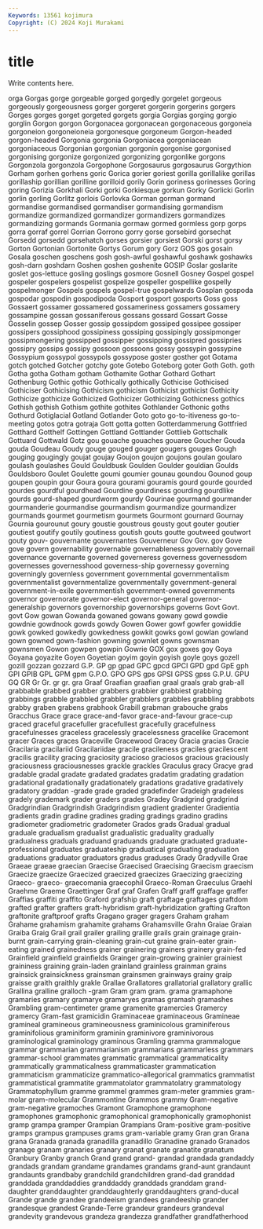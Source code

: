 ```yaml
---
Keywords: 13561 kojimura
Copyright: (C) 2024 Koji Murakami
---
```


# title

Write contents here.



orga Gorgas gorge gorgeable gorged gorgedly
gorgelet gorgeous gorgeously gorgeousness gorger gorgeret gorgerin gorgerins gorgers Gorges
gorges gorget gorgeted gorgets gorgia Gorgias gorging gorgio gorglin Gorgon
gorgon Gorgonacea gorgonacean gorgonaceous gorgoneia gorgoneion gorgoneioneia gorgonesque gorgoneum Gorgon-headed
gorgon-headed Gorgonia gorgonia Gorgoniacea gorgoniacean gorgoniaceous Gorgonian gorgonian gorgonin gorgonise
gorgonised gorgonising gorgonize gorgonized gorgonizing gorgonlike gorgons Gorgonzola gorgonzola Gorgophone
Gorgosaurus gorgosaurus Gorgythion Gorham gorhen gorhens goric Gorica gorier goriest
gorilla gorillalike gorillas gorillaship gorillian gorilline gorilloid gorily Gorin goriness
gorinesses Goring goring Gorizia Gorkhali Gorki gorki Gorkiesque gorkun Gorky
Gorlicki Gorlin gorlin gorling Gorlitz gorlois Gorlovka Gorman gorman gormand
gormandise gormandised gormandiser gormandising gormandism gormandize gormandized gormandizer gormandizers gormandizes
gormandizing gormands Gormania gormaw gormed gormless gorp gorps gorra gorraf
gorrel Gorrian Gorrono gorry gorse gorsebird gorsechat Gorsedd gorsedd gorsehatch
gorses gorsier gorsiest Gorski gorst gorsy Gorton Gortonian Gortonite Gortys
Gorum gory Gorz GOS gos gosain Gosala goschen goschens gosh
gosh-awful goshawful goshawk goshawks gosh-darn goshdarn Goshen goshen goshenite GOSIP
Goslar goslarite goslet gos-lettuce gosling goslings gosmore Gosnell Gosney Gospel
gospel gospeler gospelers gospelist gospelize gospeller gospellike gospelly gospelmonger Gospels
gospels gospel-true gospelwards Gosplan gospoda gospodar gospodin gospodipoda Gosport gosport
gosports Goss goss Gossaert gossamer gossamered gossameriness gossamers gossamery gossampine
gossan gossaniferous gossans gossard Gossart Gosse Gosselin gossep Gosser gossip
gossipdom gossiped gossipee gossiper gossipers gossiphood gossipiness gossiping gossipingly gossipmonger
gossipmongering gossipped gossipper gossipping gossipred gossipries gossipry gossips gossipy gossoon
gossoons gossy gossypin gossypine Gossypium gossypol gossypols gossypose goster gosther
got Gotama gotch gotched Gotcher gotchy gote Gotebo Goteborg goter
Goth Goth. goth Gotha gotha Gotham gotham Gothamite Gothar Gothard
Gothart Gothenburg Gothic gothic Gothically gothically Gothicise Gothicised Gothiciser Gothicising
Gothicism gothicism Gothicist gothicist Gothicity Gothicize gothicize Gothicized Gothicizer Gothicizing
Gothicness gothics Gothish gothish Gothism gothite gothites Gothlander Gothonic goths
Gothurd Gotiglacial Gotland Gotlander Goto goto go-to-itiveness go-to-meeting gotos gotra
gotraja Gott gotta gotten Gotterdammerung Gottfried Gotthard Gotthelf Gottingen Gottland
Gottlander Gottlieb Gottschalk Gottuard Gottwald Gotz gou gouache gouaches gouaree
Goucher Gouda gouda Goudeau Goudy gouge gouged gouger gougers gouges
Gough gouging gougingly goujat goujay Goujon goujon goujons goulan goularo
goulash goulashes Gould Gouldbusk Goulden Goulder gouldian Goulds Gouldsboro Goulet
Goulette goumi goumier gounau goundou Gounod goup goupen goupin gour
Goura goura gourami gouramis gourd gourde gourded gourdes gourdful gourdhead
Gourdine gourdiness gourding gourdlike gourds gourd-shaped gourdworm gourdy Gourinae gourmand
gourmander gourmanderie gourmandise gourmandism gourmandize gourmandizer gourmands gourmet gourmetism gourmets
Gourmont gournard Gournay Gournia gourounut goury goustie goustrous gousty gout
gouter goutier goutiest goutify goutily goutiness goutish gouts goutte goutweed
goutwort gouty gouv- gouvernante gouvernantes Gouverneur Gov Gov. gov Gove
gove govern governability governable governableness governably governail governance governante governed
governeress governess governessdom governesses governesshood governess-ship governessy governing governingly governless
government governmental governmentalism governmentalist governmentalize governmentally government-general government-in-exile governmentish government-owned
governments governor governorate governor-elect governor-general governor-generalship governors governorship governorships governs
Govt Govt. govt Gow gowan Gowanda gowaned gowans gowany gowd
gowdie gowdnie gowdnook gowds gowdy Gowen Gower gowf gowfer gowiddie
gowk gowked gowkedly gowkedness gowkit gowks gowl gowlan gowland gown
gowned gown-fashion gowning gownlet gowns gownsman gownsmen Gowon gowpen gowpin
Gowrie GOX gox goxes goy Goya Goyana goyazite Goyen Goyetian
goyim goyin goyish goyle goys gozell gozill gozzan gozzard G.P.
GP gp gpad GPC gpcd GPCI GPD gpd GpE gph
GPI GPIB GPL GPM gpm G.P.O. GPO GPS gps GPSI
GPSS gpss G.P.U. GPU GQ GR Gr Gr. gr gr.
gra Graaf Graafian graafian graal graals grab grab-all grabbable grabbed
grabber grabbers grabbier grabbiest grabbing grabbings grabble grabbled grabbler grabblers
grabbles grabbling grabbots grabby graben grabens grabhook Grabill grabman grabouche
grabs Gracchus Grace grace grace-and-favor grace-and-favour grace-cup graced graceful gracefuller
gracefullest gracefully gracefulness gracefulnesses graceless gracelessly gracelessness gracelike Gracemont gracer
Graces graces Graceville Gracewood Gracey Gracia gracias Gracie Gracilaria gracilariid
Gracilariidae gracile gracileness graciles gracilescent gracilis gracility gracing graciosity gracioso
graciosos gracious graciously graciousness graciousnesses grackle grackles Graculus gracy Gracye
grad gradable gradal gradate gradated gradates gradatim gradating gradation gradational
gradationally gradationately gradations gradative gradatively gradatory graddan -grade grade graded
gradefinder Gradeigh gradeless gradely grademark grader graders grades Gradey Gradgrind
gradgrind Gradgrindian Gradgrindish Gradgrindism gradient gradienter Gradientia gradients gradin gradine
gradines grading gradings gradino gradins gradiometer gradiometric gradometer Grados grads
Gradual gradual graduale gradualism gradualist gradualistic graduality gradually gradualness graduals
graduand graduands graduate graduated graduate-professional graduates graduateship graduatical graduating graduation
graduations graduator graduators gradus graduses Grady Gradyville Grae Graeae graeae
graecian Graecise Graecised Graecising Graecism graecism Graecize graecize Graecized graecized
graecizes Graecizing graecizing Graeco- graeco- graecomania graecophil Graeco-Roman Graeculus Graehl
Graehme Graeme Graettinger Graf graf Grafen Graff graff graffage graffer
Graffias graffiti graffito Graford grafship graft graftage graftages graftdom grafted
grafter grafters graft-hybridism graft-hybridization grafting Grafton graftonite graftproof grafts Gragano
grager gragers Graham graham Grahame grahamism grahamite grahams Grahamsville Grahn
Graiae Graian Graiba Graig Grail grail grailer grailing graille grails
grain grainage grain-burnt grain-carrying grain-cleaning grain-cut graine grain-eater grain-eating grained
grainedness grainer grainering grainers grainery grain-fed Grainfield grainfield grainfields Grainger
grain-growing grainier grainiest graininess graining grain-laden grainland grainless grainman grains
grainsick grainsickness grainsman grainsmen grainways grainy graip graisse graith graithly
grakle Grallae Grallatores grallatorial grallatory grallic Grallina gralline gralloch -gram
Gram gram gram. grama gramaphone gramaries gramary gramarye gramaryes gramas
gramash gramashes Grambling gram-centimeter grame gramenite gramercies Gramercy gramercy Gram-fast
gramicidin Graminaceae graminaceous Gramineae gramineal gramineous gramineousness graminicolous graminiferous graminifolious
graminiform graminin graminivore graminivorous graminological graminology graminous Gramling gramma grammalogue
grammar grammarian grammarianism grammarians grammarless grammars grammar-school grammates grammatic grammatical
grammaticality grammatically grammaticalness grammaticaster grammatication grammaticism grammaticize grammatico-allegorical grammatics grammatist
grammatistical grammatite grammatolator grammatolatry grammatology Grammatophyllum gramme grammel grammes gram-meter
grammies gram-molar gram-molecular Grammontine Grammos grammy Gram-negative gram-negative gramoches Gramont
Gramophone gramophone gramophones gramophonic gramophonical gramophonically gramophonist gramp grampa gramper
Grampian Grampians Gram-positive gram-positive gramps grampus grampuses grams gram-variable gramy
Gran gran Grana grana Granada granada granadilla granadillo Granadine granado
Granados granage granam granaries granary granat granate granatite granatum Granbury
Granby granch Grand grand grand- grandad grandada grandaddy grandads grandam
grandame grandames grandams grand-aunt grandaunt grandaunts grandbaby grandchild grandchildren grand-dad
granddad granddada granddaddies granddaddy granddads granddam grand-daughter granddaughter granddaughterly granddaughters
grand-ducal Grande grande grandee grandeeism grandees grandeeship grander grandesque grandest
Grande-Terre grandeur grandeurs grandeval grandevity grandevous grandeza grandezza grandfather grandfatherhood

